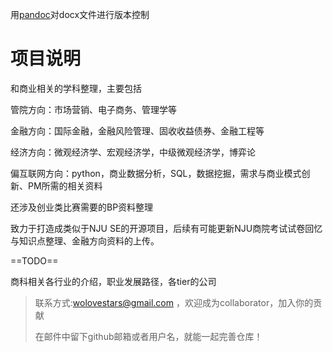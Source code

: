 用[pandoc](https://blog.csdn.net/qq997843911/article/details/104156262)对docx文件进行版本控制

# 项目说明

和商业相关的学科整理，主要包括

管院方向：市场营销、电子商务、管理学等

金融方向：国际金融，金融风险管理、固收收益债券、金融工程等

经济方向：微观经济学、宏观经济学，中级微观经济学，博弈论

偏互联网方向：python，商业数据分析，SQL，数据挖掘，需求与商业模式创新、PM所需的相关资料

还涉及创业类比赛需要的BP资料整理



致力于打造成类似于NJU SE的开源项目，后续有可能更新NJU商院考试试卷回忆与知识点整理、金融方向资料的上传。

==TODO==

商科相关各行业的介绍，职业发展路径，各tier的公司

> 联系方式:wolovestars@gmail.com ，欢迎成为collaborator，加入你的贡献
>
> 在邮件中留下github邮箱或者用户名，就能一起完善仓库！